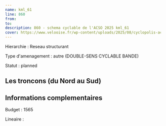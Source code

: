 ```yaml
---
name: kml_61 
line: 860
from: 
to:  
description: 860 - schema cyclable de l'ACSO 2025 kml_61 
cover: https://www.velooise.fr/wp-content/uploads/2025/08/cyclopolis-acso-860.jpg
---
```

Hierarchie : Reseau structurant

Type d'amenagement : autre (DOUBLE-SENS CYCLABLE BANDE)

Statut : planned

## Les troncons (du Nord au Sud)

## Informations complementaires

Budget  : 1565 

Lineaire :

